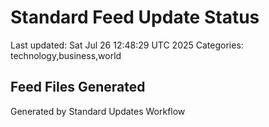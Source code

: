 # Standard Feed Update Status
Last updated: Sat Jul 26 12:48:29 UTC 2025
Categories: technology,business,world

## Feed Files Generated

Generated by Standard Updates Workflow
